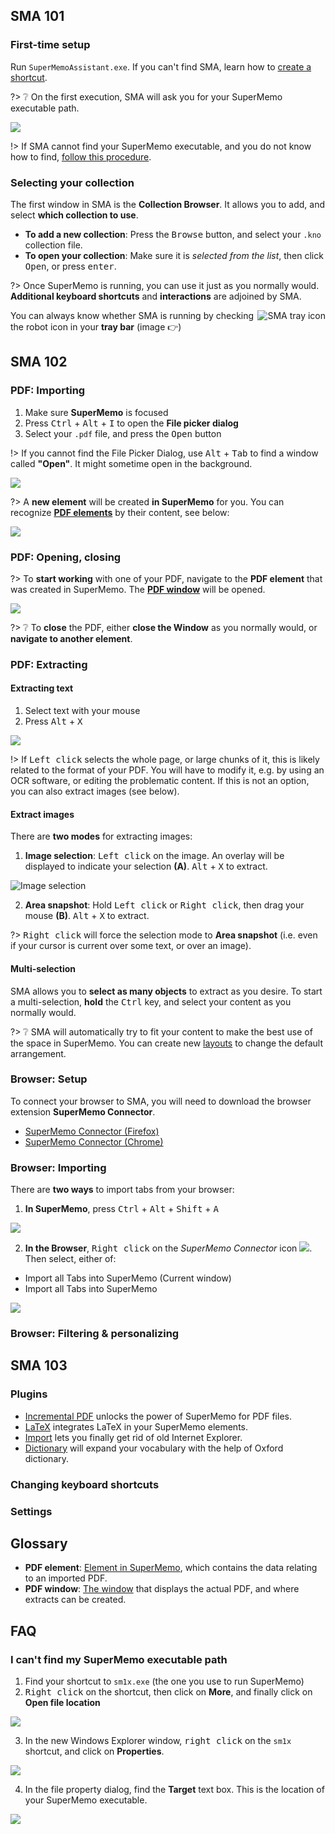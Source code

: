 ## SMA 101

### First-time setup

Run `SuperMemoAssistant.exe`. If you can't find SMA, learn how to [create a shortcut](qs-installation#optional-create-a-shortcut).

?> ❔ On the first execution, SMA will ask you for your SuperMemo executable path.

![](content/images/using-sma/setup-sm-exe.png)

!> If SMA cannot find your SuperMemo executable, and you do not know how to find, [follow this procedure](#i-can39t-find-my-supermemo-executable-path).

### Selecting your collection

The first window in SMA is the **Collection Browser**. It allows you to add, and select **which collection to use**.

- **To add a new collection**: Press the <kbd>Browse</kbd> button, and select your `.kno` collection file.
- **To open your collection**: Make sure it is *selected from the list*, then click <kbd>Open</kbd>, or press <kbd>enter</kbd>.

?> Once SuperMemo is running, you can use it just as you normally would. **Additional keyboard shortcuts** and **interactions** are adjoined by SMA.

<img src="content/images/using-sma/sma-tray-icon.png" align="right" alt="SMA tray icon" />

You can always know whether SMA is running by checking the robot icon in your **tray bar** (image 👉)

## SMA 102

### PDF: Importing

1. Make sure **SuperMemo** is focused
2. Press <kbd>Ctrl</kbd> + <kbd>Alt</kbd> + <kbd>I</kbd> to open the **File picker dialog**
3. Select your `.pdf` file, and press the <kbd>Open</kbd> button

!> If you cannot find the File Picker Dialog, use <kbd>Alt</kbd> + <kbd>Tab</kbd> to find a window called **"Open"**. It might sometime open in the background.

![](content/images/plugins-PDF/pdf-import-pdf.png)

?> A **new element** will be created **in SuperMemo** for you. You can recognize [**PDF elements**](#glossary) by their content, see below:

![](content/images/plugins-PDF/pdf-element.png)

### PDF: Opening, closing

?> To **start working** with one of your PDF, navigate to the **PDF element** that was created in SuperMemo. The [**PDF window**](#glossary) will be opened.

![](content/images/plugins-PDF/pdf-window.png)

?> ❔ To **close** the PDF, either **close the Window** as you normally would, or **navigate to another element**.

### PDF: Extracting

#### Extracting text

1. Select text with your mouse
2. Press <kbd>Alt</kbd> + <kbd>X</kbd>

![](content/images/plugins-PDF/pdf-extract-text.png)  

!> If <kbd>Left click</kbd> selects the whole page, or large chunks of it, this is likely related to the format of your PDF. You will have to modify it, e.g. by using an OCR software, or editing the problematic content. If this is not an option, you can also extract images (see below).

#### Extract images

There are **two modes** for extracting images:

1. **Image selection**: <kbd>Left click</kbd> on the image. An overlay will be displayed to indicate your selection **(A)**. <kbd>Alt</kbd> + <kbd>X</kbd> to extract.

![Image selection](content/images/plugins-PDF/pdf-image-selections.png)

2. **Area snapshot**: Hold <kbd>Left click</kbd> or <kbd>Right click</kbd>, then drag your mouse **(B)**. <kbd>Alt</kbd> + <kbd>X</kbd> to extract.

?> <kbd>Right click</kbd> will force the selection mode to **Area snapshot** (i.e. even if your cursor is current over some text, or over an image).

#### Multi-selection

SMA allows you to **select as many objects** to extract as you desire. To start a multi-selection, **hold** the <kbd>Ctrl</kbd> key, and select your content as you normally would.

?> ❔ SMA will automatically try to fit your content to make the best use of the space in SuperMemo. You can create new [layouts](#) to change the default arrangement.

### Browser: Setup

To connect your browser to SMA, you will need to download the browser extension **SuperMemo Connector**.
- [SuperMemo Connector (Firefox)](https://addons.mozilla.org/en/firefox/addon/supermemo-connector/?src=search)
- [SuperMemo Connector (Chrome)](https://chrome.google.com/webstore/detail/supermemo-connector/hcnpikjdiaedadmfkflhilndgailpogj)

### Browser: Importing

There are **two ways** to import tabs from your browser:

1. **In SuperMemo**, press <kbd>Ctrl</kbd> + <kbd>Alt</kbd> + <kbd>Shift</kbd> + <kbd>A</kbd>

![](content/images/plugins-Import/import-browser-import.png)

2. **In the Browser**, <kbd>Right click</kbd> on the *SuperMemo Connector* icon ![](content/images/icons/robot-16.png). Then select, either of:
  - Import all Tabs into SuperMemo (Current window)
  - Import all Tabs into SuperMemo

![](content/images/plugins-Import/import-browser-menu.png)

### Browser: Filtering & personalizing



## SMA 103

### Plugins

- [Incremental PDF](plugins-PDF.md) unlocks the power of SuperMemo for PDF files.
- [LaTeX](plugins-LaTeX.md) integrates LaTeX in your SuperMemo elements.
- [Import](plugins-Import.md) lets you finally get rid of old Internet Explorer.
- [Dictionary](plugins-Dictionary.md) will expand your vocabulary with the help of Oxford dictionary.

### Changing keyboard shortcuts

### Settings

## Glossary

- **PDF element**: [Element in SuperMemo](content/images/plugins-PDF/pdf-element.png ':ignore'), which contains the data relating to an imported PDF.
- **PDF window**: [The window](content/images/plugins-PDF/pdf-window.png ':ignore') that displays the actual PDF, and where extracts can be created.

## FAQ

### I can't find my SuperMemo executable path

1. Find your shortcut to `sm1x.exe` (the one you use to run SuperMemo)
2. <kbd>Right click</kbd> on the shortcut, then click on **More**, and finally click on **Open file location**

![](content/images/using-sma/finding-sm-exe-path-shortcut-open-file-location.png)

3. In the new Windows Explorer window, <kbd>right click</kbd> on the `sm1x` shortcut, and click on **Properties**.

![](content/images/using-sma/finding-sm-exe-path-shortcut-open-file-properties.png)

4. In the file property dialog, find the **Target** text box. This is the location of your SuperMemo executable.

![](content/images/using-sma/finding-sm-exe-path-shortcut-file-properties.png)